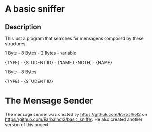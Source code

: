 # A basic sniffer
## Description

This just a program that searches for mensagens composed by these structures

1 Byte - 8 Bytes - 2 Bytes - variable
 
{TYPE} - {STUDENT ID} - {NAME LENGTH} - {NAME}

1 Byte - 8 Bytes
 
{TYPE} - {STUDENT ID}

# The Mensage Sender

The mensage sender was created by https://github.com/Barbalho12 on https://github.com/Barbalho12/basic_sniffer. He also created another version of this project.